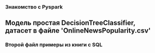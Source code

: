 ### Знакомство с Pyspark
## Модель простая DecisionTreeClassifier, датасет в файле 'OnlineNewsPopularity.csv'
### Второй файл примеры из книги с SQL